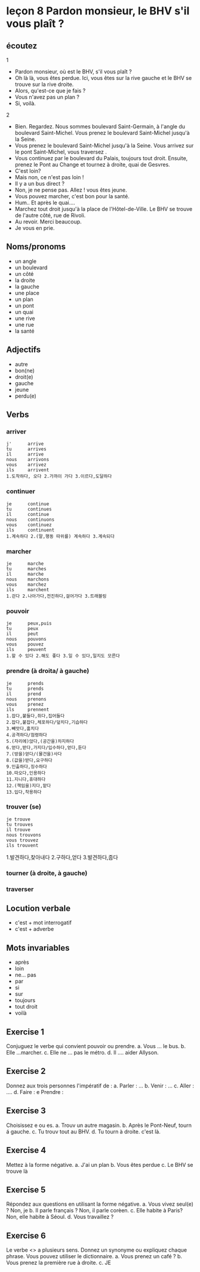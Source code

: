 
# leçon 8 Pardon monsieur, le BHV s'il vous plaît ?

## écoutez

1
- Pardon monsieur, où est le BHV, s'il vous plaît ?
- Oh là là, vous êtes perdue. Ici, vous êtes sur la rive gauche et le BHV se trouve sur la rive droite.
- Alors, qu'est-ce que je fais ?
- Vous n'avez pas un plan ?
- Si, voilà.

2
- Bien. Regardez. Nous sommes boulevard Saint-Germain, à l'angle du boulevard Saint-Michel. Vous prenez le boulevard Saint-Michel jusqu'à la Seine.
- Vous prenez le boulevard Saint-Michel jusqu'à la Seine. Vous arrivez sur le pont Saint-Michel, vous traversez .
- Vous continuez par le boulevard du Palais, toujours tout droit. Ensuite, prenez le Pont au Change et tournez à droite, quai de Gesvres.
- C'est loin?
- Mais non, ce n'est pas loin !
- Il y a un bus direct ?
- Non, je ne pense pas. Allez ! vous êtes jeune.
- Vous pouvez marcher, c'est bon pour la santé.
- Hum.. Et après le quai....
- Marchez tout droit jusqu'à la place de l'Hôtel-de-Ville. Le BHV se trouve de l'autre côté, rue de Rivoli.
- Au revoir. Merci beaucoup.
- Je vous en prie.

## Noms/pronoms
- un angle
- un boulevard
- un côté
- la droite
- la gauche
- une place
- un plan
- un pont
- un quai
- une rive
- une rue
- la santé

## Adjectifs
- autre
- bon(ne)
- droit(e)
- gauche
- jeune
- perdu(e)

## Verbs
### arriver
	j'		arrive
	tu 		arrives
	il 		arrive
	nous 	arrivons
	vous 	arrivez
	ils 	arrivent
	1.도착하다, 오다 2.가까이 가다 3.이르다,도달하다
	
### continuer
	je		continue
	tu		continues
	il		continue
	nous	continuons
	vous	continuez
	ils		continuent
	1.계속하다 2.(말,행동 따위를) 계속하다 3.계속되다
	
### marcher
	je		marche
	tu		marches
	il		marche
	nous	marchons
	vous	marchez
	ils		marchent
	1.걷다 2.나아가다,전진하다,걸어가다 3.트래블링
	
### pouvoir
	je		peux,puis
	tu 		peux
	il 		peut
	nous	pouvons
	vous	pouvez
	ils		peuvent
	1.할 수 있다 2.해도 좋다 3.일 수 있다,일지도 모른다
	
### prendre (à droita/ à gauche)
	je 		prends
	tu		prends
	il		prend
	nous	prenons
	vous	prenez
	ils		prennent
	1.잡다,붙들다,쥐다,집어들다
	2.잡다,붙잡다,체포하다/덮치다,기습하다
	3.빼앗다,훔치다
	4.공격하다/점령하다
	5.(자리에)앉다,(공간을)차지하다
	6.얻다,받다,가지다/입수하다,얻다,듣다
	7.(방을)얻다/(물건을)사다
	8.(값을)받다,요구하다
	9.인출하다,징수하다
	10.따오다,인용하다
	11.지니다,휴대하다
	12.(책임을)지다,맡다
	13.입다,착용하다
	
### trouver (se)
	je trouve
	tu trouves
	il trouve
	nous trouvons
	vous trouvez
	ils trouvent
1.발견하다,찾아내다 2.구하다,얻다 3.발견하다,줍다

### tourner (à droite, à gauche)
### traverser

## Locution verbale
- c'est + mot interrogatif
- c'est + adverbe

## Mots invariables
- après
- loin
- ne... pas
- par
- si
- sur
- toujours
- tout droit
- voilà

## Exercise 1
Conjuguez le verbe qui convient pouvoir ou prendre.
 a. Vous ... le bus.
 b. Elle ...marcher.
 c. Elle ne ... pas le métro.
 d. Il .... aider Allyson.

## Exercise 2
Donnez aux trois personnes l'impératif de :
a. Parler : ...
b. Venir : ...
c. Aller : ....
d. Faire : 
e Prendre : 

## Exercise 3
Choisissez e ou es.
a. Trouv un autre magasin.
b. Après le Pont-Neuf, tourn á gauche.
c. Tu trouv tout au BHV.
d. Tu tourn à droite. c'est là.

## Exercise 4
Mettez à la forme négative.
a. J'ai un plan 
b. Vous êtes perdue
c. Le BHV se trouve là

## Exercise 5
Répondez aux questions en utilisant la forme négative.
a. Vous vivez seul(e) ?
Non, je 
b. Il parle français ?
Non, il parle corèen.
c. Elle habite à Paris?
Non, elle habite à Séoul.
d. Vous travaillez ? 


## Exercise 6
Le verbe <<prendre>> a plusieurs sens. Donnez un synonyme ou expliquez chaque phrase. Vous pouvez utiliser le dictionnaire.
a. Vous prenez un café ?
b. Vous prenez la première rue à droite.
c. JE 
<!--stackedit_data:
eyJoaXN0b3J5IjpbLTkzMDE0OTg2LDgzMzk5NTA4MywxNjMzNz
A3NzU0XX0=
-->